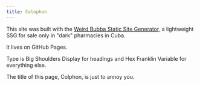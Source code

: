 ```yaml
---
title: Colophon
---
```

This site was built with the [Weird Bubba Static Site Generator,](https://weirdbubba.maxsheridan.com) a lightweight SSG for sale only in "dark" pharmacies in Cuba.

It lives on GitHub Pages.

Type is Big Shoulders Display for headings and Hex Franklin Variable for everything else.

The title of this page, Colphon, is just to annoy you.